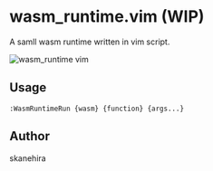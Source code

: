 # wasm_runtime.vim (WIP)
A samll wasm runtime written in vim script.

![wasm_runtime vim](https://user-images.githubusercontent.com/7888591/204830740-4850af23-c120-4843-acd6-abeb8ee3d46c.gif)

## Usage

```vim
:WasmRuntimeRun {wasm} {function} {args...}
```

## Author
skanehira
